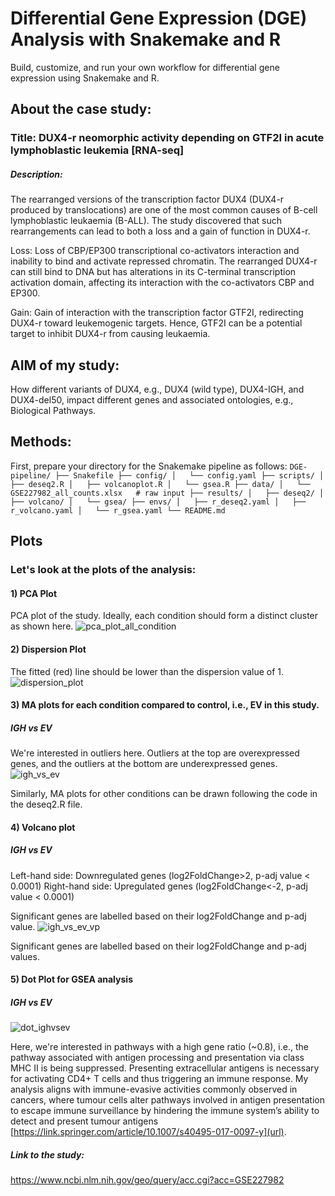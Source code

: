 # Differential Gene Expression (DGE) Analysis with Snakemake and R
Build, customize, and run your own workflow for differential gene expression using Snakemake and R. 

## About the case study: 
### Title: DUX4-r neomorphic activity depending on GTF2I in acute lymphoblastic leukemia [RNA-seq]
##### Description:
The rearranged versions of the transcription factor DUX4 (DUX4-r produced by translocations) are one of the most common causes of B-cell lymphoblastic leukaemia (B-ALL). The study discovered that such rearrangements can lead to both a loss and a gain of function in DUX4-r.

Loss:  Loss of CBP/EP300 transcriptional co-activators interaction and inability to bind and activate repressed chromatin. The rearranged DUX4-r can still bind to DNA but has alterations in its C-terminal transcription activation domain, affecting its interaction with the co-activators CBP and EP300.

Gain: Gain of interaction with the transcription factor GTF2I, redirecting DUX4-r toward leukemogenic targets. Hence, GTF2I can be a potential target to inhibit DUX4-r from causing leukaemia.

## AIM of my study:
How different variants of DUX4, e.g., DUX4 (wild type), DUX4-IGH, and DUX4-del50, impact different genes and associated ontologies, e.g., Biological Pathways.

## Methods:
First, prepare your directory for the Snakemake pipeline as follows:
` DGE-pipeline/
├── Snakefile
├── config/
│   └── config.yaml
├── scripts/
│   ├── deseq2.R
│   ├── volcanoplot.R
│   └── gsea.R
├── data/
│   └── GSE227982_all_counts.xlsx   # raw input
├── results/
│   ├── deseq2/
│   ├── volcano/
│   └── gsea/
├── envs/
│   ├── r_deseq2.yaml
│   ├── r_volcano.yaml
│   └── r_gsea.yaml
└── README.md
`

## Plots 
### Let's look at the plots of the analysis:

#### 1) PCA Plot
PCA plot of the study. Ideally, each condition should form a distinct cluster as shown here.
![pca_plot_all_condition](https://github.com/sumenties/Differential-Gene-Expression-DGE-Analysis/assets/43076959/ed36cc2f-978f-4fff-81c6-f9f3ef1b8b59)

#### 2) Dispersion Plot
The fitted (red) line should be lower than the dispersion value of 1. 
![dispersion_plot](https://github.com/sumenties/Differential-Gene-Expression-DGE-Analysis/assets/43076959/fdaed0fb-dc4a-4a70-80a0-71ffae5953ad)

#### 3) MA plots for each condition compared to control, i.e., EV in this study. 

##### IGH vs EV
We're interested in outliers here. Outliers at the top are overexpressed genes, and the outliers at the bottom are underexpressed genes. 
![igh_vs_ev](https://github.com/user-attachments/assets/f52b491a-f95f-406c-9b1e-d28f79bca2a7) 

Similarly, MA plots for other conditions can be drawn following the code in the deseq2.R file. 

#### 4) Volcano plot

##### IGH vs EV
Left-hand side: Downregulated genes (log2FoldChange>2, p-adj value < 0.0001)
Right-hand side: Upregulated genes (log2FoldChange<-2, p-adj value < 0.0001)

Significant genes are labelled based on their log2FoldChange and p-adj value.
![igh_vs_ev_vp](https://github.com/sumone-compbio/Differential-Gene-Expression-DGE-Analysis/assets/43076959/5cadb0ff-54fb-4989-a85b-19ae801a20a1)


Significant genes are labelled based on their log2FoldChange and p-adj values. 

#### 5) Dot Plot for GSEA analysis

##### IGH vs EV
![dot_ighvsev](https://github.com/user-attachments/assets/5024555e-67c1-4754-95c7-734d1c3ccdf8)

Here, we're interested in pathways with a high gene ratio (~0.8), i.e., the pathway associated with antigen processing and presentation via class MHC II is being suppressed. Presenting extracellular antigens is necessary for activating CD4+ T cells and thus triggering an immune response. My analysis aligns with immune-evasive activities commonly observed in cancers, where tumour cells alter pathways involved in antigen presentation to escape immune surveillance by hindering the immune system’s ability to detect and present tumour antigens [https://link.springer.com/article/10.1007/s40495-017-0097-y](url).  


##### Link to the study: 
https://www.ncbi.nlm.nih.gov/geo/query/acc.cgi?acc=GSE227982 

